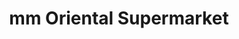 ---
title: "mm Oriental Supermarket"
url: /colchester/mm-oriental-supermarket/
shop: supermarket
---
